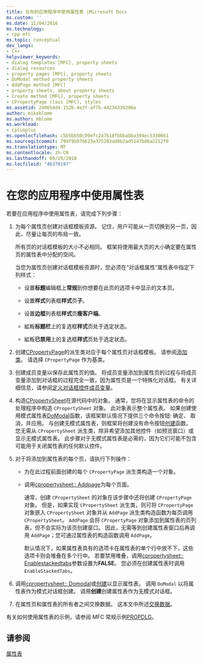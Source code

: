 ```yaml
---
title: 在你的应用程序中使用属性表 |Microsoft Docs
ms.custom: ''
ms.date: 11/04/2016
ms.technology:
- cpp-mfc
ms.topic: conceptual
dev_langs:
- C++
helpviewer_keywords:
- dialog templates [MFC], property sheets
- dialog resources
- property pages [MFC], property sheets
- DoModal method property sheets
- AddPage method [MFC]
- property sheets, about property sheets
- Create method [MFC], property sheets
- CPropertyPage class [MFC], styles
ms.assetid: 240654d4-152b-4e3f-af7b-44234339206e
author: mikeblome
ms.author: mblome
ms.workload:
- cplusplus
ms.openlocfilehash: c5b5bb50c99efc2a7b18fbbbabba394ec5330661
ms.sourcegitcommit: 799f9b976623a375203ad8b2ad5147bd6a2212f0
ms.translationtype: MT
ms.contentlocale: zh-CN
ms.lasthandoff: 09/19/2018
ms.locfileid: "46378197"
---
```

# <a name="using-property-sheets-in-your-application"></a>在您的应用程序中使用属性表

若要在应用程序中使用属性表，请完成下列步骤：

1. 为每个属性页创建对话框模板资源。 记住，用户可能从一页切换到另一页，因此，尽量让每页的布局一致。

     所有页的对话框模板的大小不必相同。 框架将使用最大页的大小确定要在属性页的属性表中分配的空间。

     当您为属性页创建对话框模板资源时，您必须在“对话框属性”属性表中指定下列样式：

   - 设置**标题**编辑框上**常规**到你想要在此页的选项卡中显示的文本页。

   - 设置**样式**列表框**样式**页**子**。

   - 设置**边框**列表框**样式**页**瘦客户端**。

   - 絋粄**标题栏**上的复选框**样式**页处于选定状态。

   - 絋粄**已禁用**上的复选框**样式**页处于选定状态。

1. 创建[CPropertyPage](../mfc/reference/cpropertypage-class.md)的派生类对应于每个属性页对话框模板。 请参阅[添加类](../ide/adding-a-class-visual-cpp.md)。 请选择 `CPropertyPage` 作为基类。

1. 创建成员变量以保存此属性页的值。 将成员变量添加到属性页的过程与将成员变量添加到对话框的过程完全一致，因为属性页是一个特殊化对话框。 有关详细信息，请参阅[定义对话框控件成员变量](../windows/defining-member-variables-for-dialog-controls.md)。

1. 构造[CPropertySheet](../mfc/reference/cpropertysheet-class.md)在源代码中的对象。 通常，您将在显示属性表的命令的处理程序中构造 `CPropertySheet` 对象。 此对象表示整个属性表。 如果创建使用模式属性表[DoModal](../mfc/reference/cpropertysheet-class.md#domodal)函数，该框架默认情况下提供三个命令按钮: 确定、 取消，并应用。 与创建无模式属性表，则框架将创建没有命令按钮[创建](../mfc/reference/cpropertysheet-class.md#create)函数。 您无需从 `CPropertySheet` 派生类，除非希望添加其他控件（如预览窗口）或显示无模式属性表。 此步骤对于无模式属性表是必需的，因为它们可能不包含可能用于关闭属性表的任何默认控件。

1. 对于将添加到属性表的每个页，请执行下列操作：

   - 为在此过程前面创建的每个 `CPropertyPage` 派生类构造一个对象。

   - 调用[cpropertysheet:: Addpage](../mfc/reference/cpropertysheet-class.md#addpage)为每个页面。

     通常，创建 `CPropertySheet` 的对象在该步骤中还将创建 `CPropertyPage` 对象。 但是，如果实现 `CPropertySheet` 派生类，则可将 `CPropertyPage` 对象嵌入 `CPropertySheet` 对象并从 `AddPage` 派生类构造函数为每页调用 `CPropertySheet`。 `AddPage` 会将 `CPropertyPage` 对象添加到属性表的页列表，但不会实际为该页创建窗口。 因此，无需等到创建属性表窗口后再调用 `AddPage`；您可通过属性表的构造函数调用 `AddPage`。

     默认情况下，如果属性表具有的选项卡在属性表的单个行中放不下，这些选项卡则会堆叠在多个行中。 若要禁用堆叠，调用[cpropertysheet:: Enablestackedtabs](../mfc/reference/cpropertysheet-class.md#enablestackedtabs)参数设置为**FALSE**。 您必须在创建属性表时调用 `EnableStackedTabs`。

1. 调用[cpropertysheet:: Domodal](../mfc/reference/cpropertysheet-class.md#domodal)或[创建](../mfc/reference/cpropertysheet-class.md#create)以显示属性表。 调用 `DoModal` 以将属性表作为模式对话框创建。 调用**创建**创建属性表作为无模式对话框。

1. 在属性页和属性表的所有者之间交换数据。 这本文中所述[交换数据](../mfc/exchanging-data.md)。

有关如何使用属性表的示例，请参阅 MFC 常规示例[PROPDLG](../visual-cpp-samples.md)。

## <a name="see-also"></a>请参阅

[属性表](../mfc/property-sheets-mfc.md)

